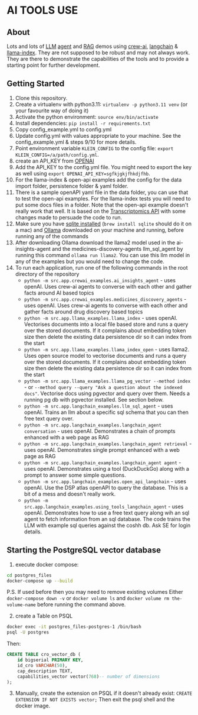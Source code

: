 # AI TOOLS USE

## About
Lots and lots of [LLM](https://en.wikipedia.org/wiki/Large_language_model) [agent](https://en.wikipedia.org/wiki/Intelligent_agent) and [RAG](https://en.wikipedia.org/wiki/Prompt_engineering#Retrieval-augmented_generation) demos using [crew-ai](https://github.com/joaomdmoura/crewAI), [langchain](https://www.langchain.com) & [llama-index](https://docs.llamaindex.ai/en/stable/index.html). 
They are not supposed to be robust and may not always work.
They are there to demonstrate the capabilities of the tools and to provide a starting point for further development.

## Getting Started

1. Clone this repository.
2. Create a virtualenv with python3.11: `virtualenv -p python3.11 venv` (or your favourite way of doing it)
3. Activate the python environment: `source env/bin/activate`
4. Install dependencies: `pip install -r requirements.txt`
5. Copy config_example.yml to config.yml
6. Update config.yml with values appropriate to your machine. See the config_example.yml & steps 9/10 for more details.
7. Point environment variable `KLEIN_CONFIG` to the config file: `export KLEIN_CONFIG=/a/path/config.yml`.
8. create an API_KEY from [OPENAI](https://platform.openai.com/api-keys)
9. Add the API_KEY to the config.yml file. You might need to export the key as well using `export OPENAI_API_KEY=sgfkjgkjfhkdjfhb`.
10. For the llama-index & open-api examples add the config for the data import folder, persistence folder & yaml folder.
11. There is a sample openAPI yaml file in the data folder, you can use that to test the open-api examples. For the llama-index tests you will need to put some docs files in a folder. Note that the open-api example doesn't really work that well. It is based on the [Transcriptomics API](https://gitlab.com/medicines-discovery-catapult/informatics/dsp-atlas/dsp-atlas-transcriptomics-api) with some changes made to persuade the code to run.
12. Make sure you have [sqlite installed](https://www.sqlite.org/download.html) (`brew install sqlite` should do it on a mac) and [Ollama](https://ollama.ai) downloaded on your machine and running, before running any of the commands
13. After downloading Ollama download the llama2 model used in the ai-insights-agent and the medicines-discovery-agents llm_sql_agent by running this command `ollama run llama2`. You can use this llm model in any of the examples but you would need to change the code.
14. To run each application, run one of the following commands in the root directory of the repository
    * `python -m src.app.crewai_examples.ai_insights_agent` - uses openAI. Uses crew-ai agents to converse with each other and gather facts around AI based topics
    * `python -m src.app.crewai_examples.medicines_discovery_agents` - uses openAI. Uses crew-ai agents to converse with each other and gather facts around drug discovery based topics
    * `python -m src.app.llama_examples.llama_index` - uses openAI. Vectorises documents into a local file based store and runs a query over the stored documents. If it complains about embedding token size then delete the existing data persistence dir so it can index from the start 
    * `python -m src.app.llama_examples.llama_index_open` - uses llama2. Uses open source model to vectorise documents and runs a query over the stored documents. If it complains about embedding token size then delete the existing data persistence dir so it can index from the start
    * `python -m src.app.llama_examples.llama_pg_vector --method index` - or `--method query --query "Ask a question about the indexed docs"`. Vectorise docs using pgvector and query over them. Needs a running pg db with pgvector installed. See section below.
    * `python -m src.app.langchain_examples.llm_sql_agent` - uses openAI. Trains an llm about a specific sql schema that you can then free text query over.
    * `python -m src.app.langchain_examples.langchain_agent conversation` - uses openAI. Demonstrates a chain of prompts enhanced with a web page as RAG
    * `python -m src.app.langchain_examples.langchain_agent retrieval` - uses openAI. Demonstrates single prompt enhanced with a web page as RAG
    * `python -m src.app.langchain_examples.langchain_agent agent` - uses openAI. Demonstrates using a tool (DuckDuckGo) along with a prompt to answer some simple questions.
    * `python -m src.app.langchain_examples.open_api_langchain` - uses openAI. Use the DSP atlas openAPI to query the database. This is a bit of a mess and doesn't really work.
    * `python -m src.app.langchain_examples.using_tools_langchain_agent` - uses openAI. Demonstrates how to use a free text query along wih an sql agent to fetch information from an sql database. The code trains the LLM with example sql queries against the coshh db. Ask SE for login details.

## Starting the PostgreSQL vector database

1. execute docker compose:
```bash
cd postgres_files
docker-compose up --build
```
P.S. If used before then you may need to remove existing volumes Either `docker-compose down -v` or `docker volume ls` and `docker volume rm the-volume-name` before running the command above.

2. create a Table on PSQL
```bash
docker exec -it postgres_files-postgres-1 /bin/bash
psql -U postgres
```

Then:

```sql
CREATE TABLE cro_vector_db (
    id bigserial PRIMARY KEY,
    id_cro VARCHAR(50),
    cap_description TEXT,
    capabilities_vector vector(768)-- number of dimensions
);
```
3. Manually, create the extension on PSQL if it doesn't already exist: `CREATE EXTENSION IF NOT EXISTS vector;` Then exit the psql shell and the docker image.
